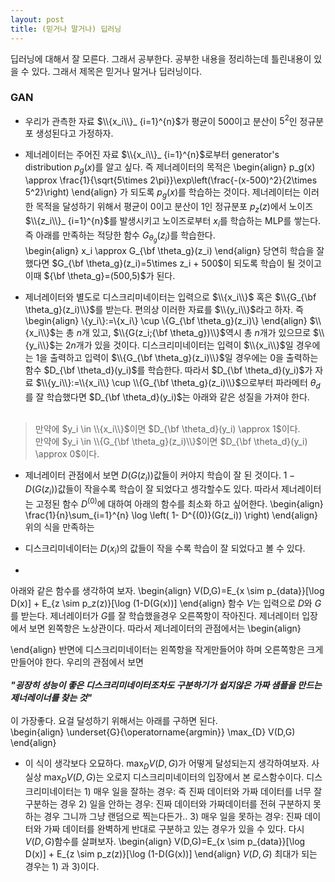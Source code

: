 ```yaml
---
layout: post 
title: (믿거나 말거나) 딥러닝 
---
```


딥러닝에 대해서 잘 모른다. 그래서 공부한다. 공부한 내용을 정리하는데 틀린내용이 있을 수 있다. 그래서 제목은 믿거나 말거나 딥러닝이다. 

### GAN 
- 우리가 관측한 자료 $\\{x_i\\}_ {i=1}^{n}$가 평균이 $500$이고 분산이 $5^2$인 정규분포 생성된다고 가정하자. 

- 제너레이터는 주어진 자료 $\\{x_i\\}_ {i=1}^{n}$로부터 generator's distribution $p_g(x)$를 알고 싶다. 즉 제너레이터의 목적은 
\begin{align}
p_g(x) \approx \frac{1}{\sqrt{5\times 2\pi}}\exp\left(\frac{-(x-500)^2}{2\times 5^2}\right)
\end{align}
가 되도록 $p_g(x)$를 학습하는 것이다. 제너레이터는 이러한 목적을 달성하기 위해서 평균이 0이고 분산이 1인 정규분포 $p_z(z)$에서 노이즈 $\\{z_i\\}_ {i=1}^{n}$를 발생시키고 노이즈로부터 $x_i$를 학습하는 MLP를 쌓는다. 즉 아래를 만족하는 적당한 함수 $G_{\theta_g}(z_i)$를 학습한다.  
\begin{align}
x_i \approx G_{\bf \theta_g}(z_i)
\end{align}
당연히 학습을 잘 했다면 $G_{\bf \theta_g}(z_i)=5\times z_i + 500$이 되도록 학습이 될 것이고 이때 ${\bf \theta_g}=(500,5)$가 된다. 

- 제너레이터와 별도로 디스크리미네이터는 입력으로 $\\{x_i\\}$ 혹은 $\\{G_{\bf \theta_g}(z_i)\\}$를 받는다. 편의상 이러한 자료를 $\\{y_i\\}$라고 하자. 즉 
\begin{align}
\\{y_i\\}:=\\{x_i\\} \cup \\{G_{\bf \theta_g}(z_i)\\}
\end{align}
$\\{x_i\\}$는 총 $n$개 있고, $\\{G(z_i;{\bf \theta_g})\\}$역시 총 $n$개가 있으므로 $\\{y_i\\}$는 $2n$개가 있을 것이다. 디스크리미네이터는 입력이 $\\{x_i\\}$일 경우에는 1을 출력하고 입력이 $\\{G_{\bf \theta_g}(z_i)\\}$일 경우에는 0을 출력하는 함수 $D_{\bf \theta_d}(y_i)$를 학습한다. 따라서 $D_{\bf \theta_d}(y_i)$가 자료 $\\{y_i\\}:=\\{x_i\\} \cup \\{G_{\bf \theta_g}(z_i)\\}$으로부터 파라메터 $\theta_d$를 잘 학습했다면 $D_{\bf \theta_d}(y_i)$는 아래와 같은 성질을 가져야 한다. <br/><br/>
> 만약에 $y_i \in \\{x_i\\}$이면 $D_{\bf \theta_d}(y_i) \approx 1$이다. <br/>
> 만약에 $y_i \in \\{G_{\bf \theta_g}(z_i)\\}$이면 $D_{\bf \theta_d}(y_i) \approx 0$이다. 

- 제너레이터 관점에서 보면 $D(G(z_i))$값들이 커야지 학습이 잘 된 것이다. $1-D(G(z_i))$값들이 작을수록 학습이 잘 되었다고 셍각할수도 있다. 따라서 제너레이터는 고정된 함수 $D^{(0)}$에 대하여 아래의 함수를 최소화 하고 싶어한다. 
\begin{align}
\frac{1}{n}\sum_{i=1}^{n} \log \left( 1- D^{(0)}(G(z_i)) \right) 
\end{align}
위의 식을 만족하는  

- 디스크리미네이터는 $D(x_i)$의 값들이 작을 수록 학습이 잘 되었다고 볼 수 있다. 

- 

아래와 같은 함수를 생각하여 보자. 
\begin{align}
V(D,G)=E_{x \sim p_{data}}[\log D(x)] + E_{z \sim p_z(z)}[\log (1-D(G(x))]
\end{align}
함수 $V$는 입력으로 $D$와 $G$를 받는다. 제너레이터가 $G$를 잘 학습했을경우 오른쪽항이 작아진다. 제너레이터 입장에서 보면 왼쪽항은 노상관이다. 따라서 제너레이터의 관점에서는 
\begin{align}

\end{align}
반면에 디스크리미네이터는 왼쪽항을 작게만들어야 하며 오른쪽항은 크게 만들어야 한다. 우리의 관점에서 보면 <br/><br/>
***"굉장히 성능이 좋은 디스크리미네이터조차도 구분하기가 쉽지않은 가짜 샘플을 만드는 제너레이너를 찾는 것"***<br/><br/>
이 가장좋다. 요걸 달성하기 위해서는 아래를 구하면 된다.    
\begin{align}
\underset{G}{\operatorname{argmin}} \max_{D} V(D,G)
\end{align}

- 이 식이 생각보다 오묘하다. $\max_{D} V(D,G)$가 어떻게 달성되는지 생각하여보자. 사실상 $\max_{D} V(D,G)$는 오로지 디스크리미네이터의 입장에서 본 로스함수이다. 디스크리미네이터는 1) 매우 일을 잘하는 경우: 즉 진짜 데이터와 가짜 데이터를 너무 잘 구분하는 경우 2) 일을 안하는 경우: 진짜 데이터와 가짜데이터를 전혀 구분하지 못하는 경우 그니까 그냥 랜덤으로 찍는다든가.. 3) 매우 일을 못하는 경우: 진짜 데이터와 가짜 데이터를 완벽하게 반대로 구분하고 있는 경우가 있을 수 있다. 다시 $V(D,G)$함수를 살펴보자. 
\begin{align}
V(D,G)=E_{x \sim p_{data}}[\log D(x)] + E_{z \sim p_z(z)}[\log (1-D(G(x))]
\end{align}
$V(D,G)$ 최대가 되는 경우는 1) 과 3)이다. 

